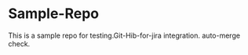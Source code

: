 # Sample-Repo

This is a sample repo  for testing.Git-Hib-for-jira integration. auto-merge check.   
